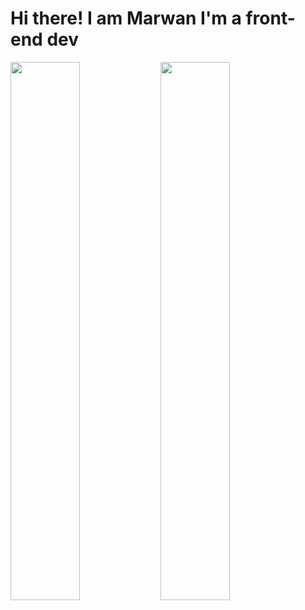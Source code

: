 # Hi there! I am Marwan I'm a front-end dev
<img width="47%" align="left" src="https://github-readme-stats.vercel.app/api?username=logmar98&show_icons=true&theme=radical"/>
<img width="47%" align="left" src="https://github-readme-stats.vercel.app/api/top-langs/?username=logmar98&layout=compact"/>

